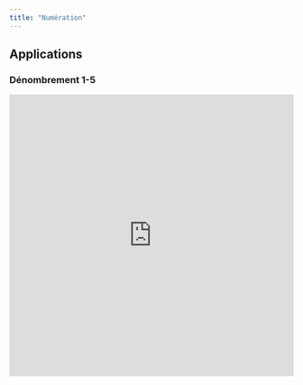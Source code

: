 ```yaml
---
title: "Numération"
---
```


## Applications

### Dénombrement 1-5
<iframe src="https://learningapps.org/watch?v=ph0wosrx220" style="border:0px;width:100%;height:500px" webkitallowfullscreen="true" mozallowfullscreen="true"></iframe>
